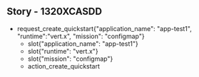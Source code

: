 ## Story - 1320XCASDD
* request_create_quickstart{"application_name": "app-test1", "runtime":"vert.x", "mission": "configmap"}
    - slot{"application_name": "app-test1"}
    - slot{"runtime": "vert.x"}
    - slot{"mission": "configmap"}
    - action_create_quickstart
